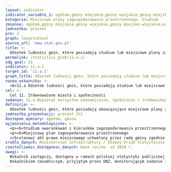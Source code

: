 ```yaml
---
layout: indicator
indicator_variable_1: ogółem,gminy miejskie,gminy wiejskie,gminy miejsko-wiejskie,ogółem_,gminy miejskie_,gminy wiejskie_,gminy miejsko-wiejskie_
kategorie: Miejscowe plany zagospodarowania przestrzennego, Studium
zmienne: ogółem,gminy miejskie,gminy wiejskie,gminy miejsko-wiejskie;ogółem,gminy miejskie,gminy wiejskie,gminy miejsko-wiejskie
jednostka: procent
pre: 2
graph: longitudinal
source_url: 'www.stat.gov.pl'
title: >-
  Odsetek ludności gmin, które posiadają studium lub miejscowe plany zagospodarowania przestrzennego, w podziale na rodzaj gminy
permalink: /statistics_glob/11-a-1/
sdg_goal: 11
indicator: 11.a.1
target_id: '11.a.1'
graph_title: Odsetek ludności gmin, które posiadają studium lub miejscowe plany zagospodarowania przestrzennego, w podziale na rodzaj gminy
nazwa_wskaznika: >-
  <b>11.a Odsetek ludności gmin, które posiadają studium lub miejscowe plany zagospodarowania przestrzennego, w podziale na rodzaj gminy</b>
cel: >-
  Cel 11. Zrównoważone miasta i społeczności
zadanie: 11.a Wspierać korzystne ekonomicznie, społecznie i środowiskowo połączenia pomiędzy obszarami miejskimi, podmiejskimi i wiejskimi poprzez wzmocnienie krajowego i regionalnego planowania rozwoju
definicja: >-
  Odsetek ludności gmin, które posiadają obowiązujące miejscowe plany zagospodarowania przestrzennego/studium, ogółem oraz w podziale na gminy miejskie, wiejskie i miejsko-wiejskie niezależnie od liczby posiadanych planów.
jednostka_prezentacji: procent [%]
dostepne_wymiary: ogółem, gmina
wyjasnienia_metodologiczne: >-
  <p><b>Studium uwarunkowań i kierunków zagospodarowania przestrzennego </b>uchwalane jest przez radę gminy w celu określenia polityki przestrzennej, w tym lokalnych zasad zagospodarowania przestrzennego, uwzględniając m.in. zasady określone w koncepcji przestrzennego zagospodarowania kraju, ustalenia strategii rozwoju i planu zagospodarowania przestrzennego województwa, ramowego studium uwarunkowań i kierunków zagospodarowania przestrzennego związku metropolitalnego oraz strategii rozwoju gminy, a także analizy ekonomiczne, środowiskowe i społeczne, prognozy demograficzne. </p>
  <p><b>Miejscowy plan zagospodarowania przestrzennego
  </b>stanowi akt prawa miejscowego uchwalony przez radę gminy zgodnie z zapisami studium uwarunkowań i kierunków zagospodarowania przestrzennego, w którym określa się przeznaczenie i sposoby zagospodarowania terenami, w tym dla inwestycji celu publicznego.</p>
zrodlo_danych: Ministerstwo Infrastruktury / Główny Urząd Statystyczny
czestotliwosc_dostępnosc_danych: Dane roczne  od 2010 r.
uwagi: >-
  Wskaźnik zastępczy, dostępny w ramach polskiej statystyki publicznej. </br>
  Wskaźnikiem zasadniczym, przyjętym przez ONZ, monitorującym zadanie 11.a Wspierać korzystne ekonomicznie, społecznie i środowiskowo połączenia pomiędzy obszarami miejskimi, podmiejskimi i wiejskimi poprzez wzmocnienie krajowego i regionalnego planowania rozwoju, jest wskaźnik 11.a Odsetek ludności miast (gmin), które wdrożyły plany zagospodarowania przestrzenego/ studium uwarunkowań i kierunków zagospodarowania przestrzennego łączące prognozy demograficzne i niezbędne zasoby, według wielkości miasta (gminy).
---
```


